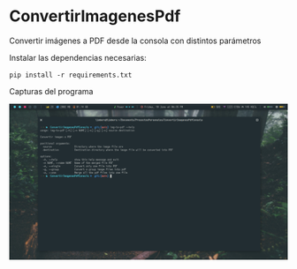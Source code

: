 # ConvertirImagenesPdf
Convertir imágenes a PDF desde la consola con distintos parámetros

Instalar las dependencias necesarias: 
```
pip install -r requirements.txt

```

Capturas del programa

![captura](https://github.com/LimbersMay/ConvertirImagenesPdf/blob/main/screenshots/screen1.png)
